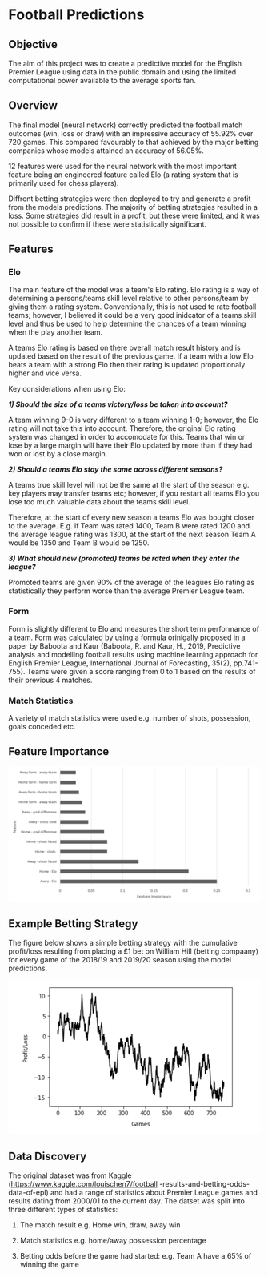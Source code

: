 # Football Predictions

## Objective 

The aim of this project was to create a predictive model for the English Premier League using data in the public domain and using the limited computational power available to the average sports fan. 

## Overview

The final model (neural network) correctly predicted the football match outcomes (win, loss or draw) with an impressive accuracy of 55.92% over 720 games. This compared favourably to that achieved by the major betting companies whose models attained an accuracy of 56.05%.

12 features were used for the neural network with the most important feature being an engineered feature called Elo (a rating system that is primarily used for chess players).

Diffrent betting strategies were then deployed to try and generate a profit from the models predictions. The majority of betting strategies resulted in a loss. Some strategies did result in a profit, but these were limited, and it was not possible to confirm if these were statistically significant.

## Features 

### Elo
The main feature of the model was a team's Elo rating. Elo rating is a way of determining a persons/teams skill level relative to other persons/team by giving them a rating system. Conventionally, this is not used to rate football teams; however, I believed it could be a very good inidcator of a teams skill level and thus be used to help determine the chances of a team winning when the play another team.

A teams Elo rating is based on there overall match result history and is updated based on the result of the previous game. If a team with a low Elo beats a team with a strong Elo then their rating is updated proportionaly higher and vice versa.

Key considerations when using Elo:

___1) Should the size of a teams victory/loss be taken into account?___

A team winning 9-0 is very different to a team winning 1-0; however, the Elo rating will not take this into account. Therefore, the original Elo rating system was changed in order to accomodate for this. Teams that win or lose by a large margin will have their Elo updated by more than if they had won or lost by a close margin.

___2) Should a teams Elo stay the same across different seasons?___

A teams true skill level will not be the same at the start of the season e.g. key players may transfer teams etc; however, if you restart all teams Elo you lose too much valuable data about the teams skill level.

Therefore, at the start of every new season a teams Elo was bought closer to the average. E.g. if Team was rated 1400, Team B were rated 1200 and the average league rating was 1300, at the start of the next season Team A would be 1350 and Team B would be 1250.

___3) What should new (promoted) teams be rated when they enter the league?___

Promoted teams are given 90% of the average of the leagues Elo rating as statistically they perform worse than the average Premier League team.

### Form 

Form is slightly different to Elo and measures the short term performance of a team. Form was calculated by using a formula orinigally proposed in a paper by Baboota and Kaur (Baboota, R. and Kaur, H., 2019, Predictive analysis and modelling football results using machine learning approach for English Premier League, International Journal of Forecasting, 35(2), pp.741-755). Teams were given a score ranging from 0 to 1 based on the results of their previous 4 matches.

### Match Statistics 

A variety of match statistics were used e.g. number of shots, possession, goals conceded etc.

## Feature Importance

<img src="graphs/feature_importance.png" alt="Feature Importance Graph" width="800"/>

## Example Betting Strategy 

The figure below shows a simple betting strategy with the cumulative profit/loss resulting from placing a £1 bet on William Hill (betting compaany) for every game of the 2018/19 and 2019/20 season using the model predictions.  

<img src="graphs/simple_betting.png" alt="Feature Importance Graph" width="800"/>

## Data Discovery

The original dataset was from Kaggle (https://www.kaggle.com/louischen7/football -results-and-betting-odds-data-of-epl) and had a range of statistics about Premier League games and results dating from 2000/01 to the current day. The datset was split into three different types of statistics:

1) The match result e.g. Home win, draw, away win

2) Match statistics e.g. home/away possession percentage

3) Betting odds before the game had started: e.g. Team A have a 65% of winning the game

